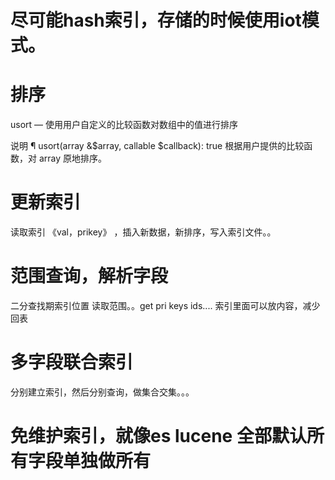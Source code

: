 

# 尽可能hash索引，存储的时候使用iot模式。

#  排序 
usort — 使用用户自定义的比较函数对数组中的值进行排序

说明 ¶
usort(array &$array, callable $callback): true
根据用户提供的比较函数，对 array 原地排序。

# 更新索引  
读取索引   《val，prikey》 ，插入新数据，新排序，写入索引文件。。


# 范围查询，解析字段

二分查找期索引位置   读取范围。。get pri keys ids....
索引里面可以放内容，减少回表



# 多字段联合索引

分别建立索引，然后分别查询，做集合交集。。。

# 免维护索引，就像es lucene 全部默认所有字段单独做所有
